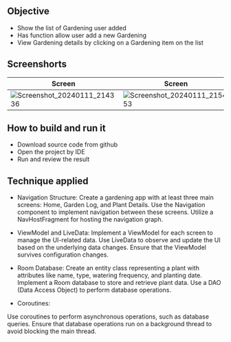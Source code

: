 ## Objective
* Show the list of Gardening user added
* Has function allow user add a new Gardening
* View Gardening details by clicking on a Gardening item on the list


## Screenshorts
| Screen | Screen | Screen |
|----------|----------|----------|
| ![Screenshot_20240111_214336](https://github.com/salmdoo/GardeningJournalApp/assets/118146780/93eaa5d4-da09-404e-a8aa-55211024f6e6) | ![Screenshot_20240111_215453](https://github.com/salmdoo/GardeningJournalApp/assets/118146780/36e2f1d9-1efd-4645-994b-203c5abc2bb7) |![Screenshot_20240111_215443](https://github.com/salmdoo/GardeningJournalApp/assets/118146780/55239ee3-1ba6-4ae1-a60b-e29b4ae9ae83) |



## How to build and run it
* Download source code from github
* Open the project by IDE
* Run and review the result
## Technique applied

* Navigation Structure:
Create a gardening app with at least three main screens: Home, Garden Log, and Plant Details.
Use the Navigation component to implement navigation between these screens.
Utilize a NavHostFragment for hosting the navigation graph.
 

* ViewModel and LiveData:
Implement a ViewModel for each screen to manage the UI-related data.
Use LiveData to observe and update the UI based on the underlying data changes.
Ensure that the ViewModel survives configuration changes.
 

* Room Database:
Create an entity class representing a plant with attributes like name, type, watering frequency, and planting date.
Implement a Room database to store and retrieve plant data.
Use a DAO (Data Access Object) to perform database operations.
 

* Coroutines:

Use coroutines to perform asynchronous operations, such as database queries.
Ensure that database operations run on a background thread to avoid blocking the main thread.
